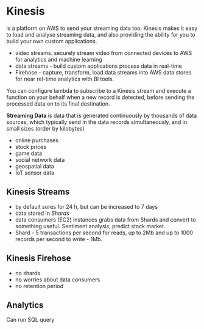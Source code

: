 # Kinesis
is a platform on AWS to send your streaming data too. Kinesis makes it easy to load and analyse streaming data, and also providing the ability for you to build your own custom applications.


- video streams. securely stream video from connected devices to AWS for analytics and machine learning
- data streams - build custom applications process data in real-time
- Firehose - capture, transform, load data streams into AWS data stores for near rel-time analytics with BI tools.


You can configure lambda to subscribe to a Kinesis stream and execute a function on your behalf when a new record is detected, before sending the processed data on to its final destination.

__Streaming Data__ is data that is generated continuously by thousands of data sources, which typically send in the data records simultaneously, and in small sizes (order by kilobytes)
- online purchases
- stock prices
- game data
- social network data
- geospatial data
- IoT sensor data

## Kinesis Streams
- by default sores for 24 h, but can be increased to 7 days
- data stored in _Shards_
- data consumers (EC2) instances grabs data from Shards and convert to something useful. Sentiment analysis, predict stock market. 
- Shard  - 5 transactions per second for reads, up to 2Mb and up to 1000 records per second to write - 1Mb. 

## Kinesis Firehose
- no shards
- no worries about data consumers
- no retention period

## Analytics
Can run SQL query